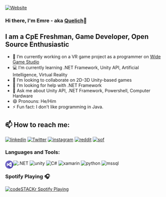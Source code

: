 [![Website](https://img.shields.io/badge/Quelich-lol-brightgreen)](https://github.com/Quelich)
### Hi there, I'm Emre - aka [Quelich](https://github.com/Quelich)👋


## I am a CpE Freshman, Game Developer, Open Source Enthusiastic


- 🔭 I’m currently working on a VR game project as a programmer on [Wide Game Studio](http://www.widegamestudio.com/)
- 💻 I’m currently learning .NET Framework, Unity API, Artificial Intelligence, Virtual Reality
- 👯 I’m looking to collaborate on 2D-3D Unity-based games
- 🤔 I’m looking for help with .NET Framework
- 💬 Ask me about Unity API, .NET Framework, Powershell, Computer Hardware
- 😄 Pronouns: He/Him
- ⚡ Fun fact: I don't like programming in Java.
    
## 📫 How to reach me:

[![linkedin](https://img.shields.io/badge/LinkedIn-0077B5?style=for-the-badge&logo=linkedin&logoColor=white)](https://www.linkedin.com/in/emre-k%C4%B1l%C4%B1%C3%A7-603437147/?KOTA4OBSQdOXovdJx6hNxw=%3D)
[![Twitter](https://img.shields.io/badge/Twitter-1DA1F2?style=for-the-badge&logo=twitter&logoColor=white)](https://twitter.com/Xuelich)
[![instagram](https://img.shields.io/badge/Instagram-E4405F?style=for-the-badge&logo=instagram&logoColor=white)](https://www.instagram.com/xuelich/)
[![reddit](https://img.shields.io/badge/Reddit-FF4500?style=for-the-badge&logo=reddit&logoColor=white)](https://www.reddit.com/user/Quelich)
[![sof](https://img.shields.io/badge/Stack_Overflow-FE7A16?style=for-the-badge&logo=stack-overflow&logoColor=white)](https://stackoverflow.com/users/13435301/quelich)


### Languages and Tools:
![.NET](https://img.shields.io/badge/.NET-5C2D91?style=for-the-badge&logo=.net&logoColor=white)
![unity](https://img.shields.io/badge/Unity-100000?style=for-the-badge&logo=unity&logoColor=white)
![C#](https://img.shields.io/badge/C%23-239120?style=for-the-badge&logo=c-sharp&logoColor=white)
![xamarin](https://img.shields.io/badge/Xamarin-3498DB?style=for-the-badge&logo=xamarin&logoColor=white)
![python](https://img.shields.io/badge/Python-3776AB?style=for-the-badge&logo=python&logoColor=white)
![mssql](https://img.shields.io/badge/Microsoft_SQL_Server-CC2927?style=for-the-badge&logo=microsoft-sql-server&logoColor=white)
<img align="left" alt="Visual Studio" width="26px" src="https://raw.githubusercontent.com/Quelich/Quelich/main/Quelich/icons/visual-studio.png" />



### Spotify Playing 🎧
[<img src="https://now-playing-codestackr.vercel.app/api/spotify-playing" alt="codeSTACKr Spotify Playing" width="350" />](https://open.spotify.com/user/21c22mgjnbrhmi45bbqbbjmva)




[website]: https://github.com/Quelich
[twitter]: https://twitter.com/Xuelich
[instagram]: https://www.instagram.com/xuelich/
[linkedin]:https://www.linkedin.com/in/emre-k%C4%B1l%C4%B1%C3%A7-603437147/?KOTA4OBSQdOXovdJx6hNxw=%3D
[reddit]: https://www.reddit.com/user/Quelich
[visualstudio]:https://github.com/Quelich/Quelich/blob/main/Quelich/icons/visualstudio%20(1).svg